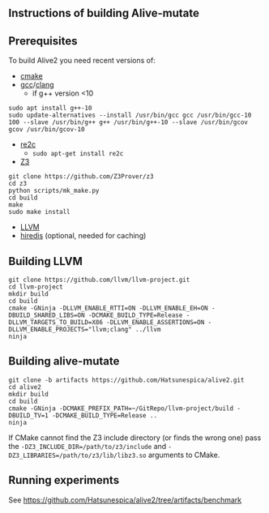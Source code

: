Instructions of building Alive-mutate 
------

Prerequisites
-------------
To build Alive2 you need recent versions of:
* [cmake](https://cmake.org)
* [gcc](https://gcc.gnu.org)/[clang](https://clang.llvm.org)
  + if g++ version <10
 ```
sudo apt install g++-10
sudo update-alternatives --install /usr/bin/gcc gcc /usr/bin/gcc-10 100 --slave /usr/bin/g++ g++ /usr/bin/g++-10 --slave /usr/bin/gcov gcov /usr/bin/gcov-10
 ```
* [re2c](https://re2c.org/)
  + `sudo apt-get install re2c`
* [Z3](https://github.com/Z3Prover/z3)
```
git clone https://github.com/Z3Prover/z3
cd z3
python scripts/mk_make.py
cd build
make
sudo make install
```
* [LLVM](https://github.com/llvm/llvm-project)
* [hiredis](https://github.com/redis/hiredis) (optional, needed for caching)

Building LLVM
--------
```
git clone https://github.com/llvm/llvm-project.git
cd llvm-project
mkdir build
cd build
cmake -GNinja -DLLVM_ENABLE_RTTI=ON -DLLVM_ENABLE_EH=ON -DBUILD_SHARED_LIBS=ON -DCMAKE_BUILD_TYPE=Release -DLLVM_TARGETS_TO_BUILD=X86 -DLLVM_ENABLE_ASSERTIONS=ON -DLLVM_ENABLE_PROJECTS="llvm;clang" ../llvm
ninja
```

Building alive-mutate
--------

```
git clone -b artifacts https://github.com/Hatsunespica/alive2.git
cd alive2
mkdir build
cd build
cmake -GNinja -DCMAKE_PREFIX_PATH=~/GitRepo/llvm-project/build -DBUILD_TV=1 -DCMAKE_BUILD_TYPE=Release ..
ninja
```

If CMake cannot find the Z3 include directory (or finds the wrong one) pass
the ``-DZ3_INCLUDE_DIR=/path/to/z3/include`` and ``-DZ3_LIBRARIES=/path/to/z3/lib/libz3.so`` arguments to CMake.

Running experiments
------
See https://github.com/Hatsunespica/alive2/tree/artifacts/benchmark
